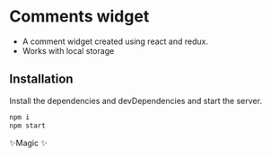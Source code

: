 # Comments widget
- A comment widget created using react and redux.
- Works with local storage

## Installation

Install the dependencies and devDependencies and start the server.

```sh
npm i
npm start
```
✨Magic ✨
